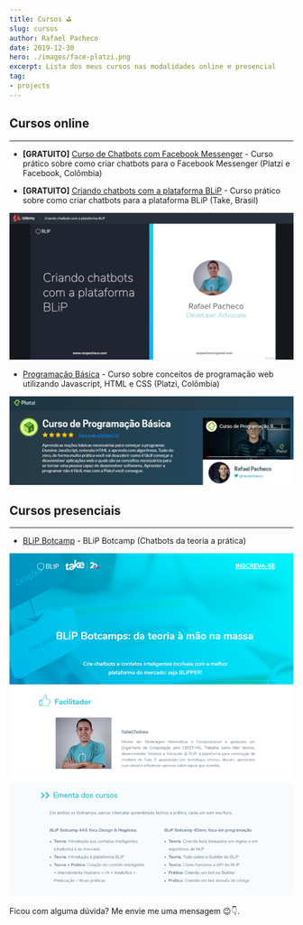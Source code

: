 ```yaml
---
title: Cursos ⛳
slug: cursos
author: Rafael Pacheco
date: 2019-12-30
hero: ./images/face-platzi.png
excerpt: Lista dos meus cursos nas modalidades online e presencial
tag: 
- projects
---
```


## Cursos online
-----------------------------

* **[GRATUITO]** [Curso de Chatbots com Facebook Messenger](https://www.facebook.com/groups/DevCSaoPaulo/learning_content/?filter=489591444944808) - Curso prático sobre como criar chatbots para o Facebook Messenger (Platzi e Facebook, Colômbia)

<!-- ![Imagem de banner do curso de Chatbots com Facebook Messenger](./images/face-platzi.png) -->

* **[GRATUITO]** [Criando chatbots com a plataforma BLiP](https://www.udemy.com/course/criando-chatbots-com-a-plataforma-blip/) - Curso prático sobre como criar chatbots para a plataforma BLiP (Take, Brasil)

![Imagem de banner do curso Criando chatbots com a plataforma BLiP](./images/blip-udemy.png)

* [Programação Básica](https://platzi.com.br/cursos/programacao-basica/) - Curso sobre conceitos de programação web utilizando Javascript, HTML e CSS (Platzi, Colômbia)

![Imagem de banner do curso de Programção Básica](./images/platzi-programacao.png)

## Cursos presenciais
-----------------------------

* [BLiP Botcamp](https://botcamp.blip.ai) - BLiP Botcamp (Chatbots da teoria a prática)

![Imagem de banner do curso BLiP Botcamp](./images/botcamp.png)

Ficou com alguma dúvida? Me envie me uma mensagem 😉👇.